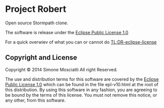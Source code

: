 # Project Robert

Open source Stormpath clone.

The software is release under the [Eclipse Public License 1.0]

For a quick overwiev of what you can or cannot do [TL;DR-eclipse-license]

## Copyright and License

Copyright © 2014 Simone Mosciatti All right Reserved.

The use and distribution terms for this software are covered by the [Eclipse Public License 1.0] which can be found in the file epl-v10.html at the root of this distribution. By using this software in any fashion, you are agreeing to be bound by the terms of this license. You must not remove this notice, or any other, from this software.

[Eclipse Public License 1.0]: http://opensource.org/licenses/eclipse-1.0.php
[TL;DR-eclipse-license]: https://www.tldrlegal.com/l/epl
